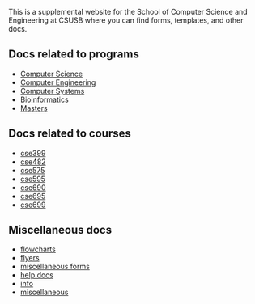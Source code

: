This is a supplemental website for the School of Computer Science and Engineering at CSUSB
where you can find forms, templates, and other docs.

## Docs related to programs

* [Computer Science](cs/)
* [Computer Engineering](ce/)
* [Computer Systems](ba/)
* [Bioinformatics](bi/)
* [Masters](ms/)

## Docs related to courses

* [cse399](cse399)
* [cse482](cse482)
* [cse575](cse575)
* [cse595](cse595)
* [cse690](cse690)
* [cse695](cse695)
* [cse699](cse699)

## Miscellaneous docs

* [flowcharts](flowcharts)
* [flyers](flyers)
* [miscellaneous forms](forms)
* [help docs](help)
* [info](info)
* [miscellaneous](miscellaneous)

